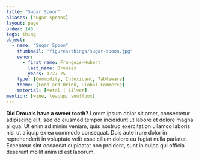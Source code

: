 ```yaml
---
title: "Sugar Spoon"
aliases: [sugar spoons]
layout: page
order: 145
tags: thing
object:
  - name: "Sugar Spoon"
    thumbnail: "figures/things/sugar-spoon.jpg"
    owner:
      - first_name: François-Hubert
        last_name: Drouais
        years: 1727–75
    type: [Commodity, Intoxicant, Tableware]
    theme: [Food and Drink, Global Commerce]
    material: [Metal | Silver]
mention: [wine, teacup, snuffbox]
---
```


**Did Drouais have a sweet tooth?** Lorem ipsum dolor sit amet, consectetur adipiscing elit, sed do eiusmod tempor incididunt ut labore et dolore magna aliqua. Ut enim ad minim veniam, quis nostrud exercitation ullamco laboris nisi ut aliquip ex ea commodo consequat. Duis aute irure dolor in reprehenderit in voluptate velit esse cillum dolore eu fugiat nulla pariatur. Excepteur sint occaecat cupidatat non proident, sunt in culpa qui officia deserunt mollit anim id est laborum.